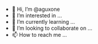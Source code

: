 - 👋 Hi, I’m @aguxone
- 👀 I’m interested in ...
- 🌱 I’m currently learning ...
- 💞️ I’m looking to collaborate on ...
- 📫 How to reach me ...

<!---
aguxone/aguxone is a ✨ special ✨ repository because its `README.md` (this file) appears on your GitHub profile.
You can click the Preview link to take a look at your changes.
--->
